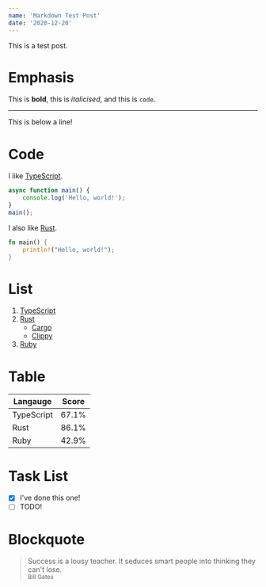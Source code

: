 ```yaml
---
name: 'Markdown Test Post'
date: '2020-12-20'
---
```


This is a test post.

# Emphasis

This is **bold**, this is _italicised_, and this is `code`.

---

This is below a line!

# Code

I like [TypeScript](https://www.typescriptlang.org/).

```ts
async function main() {
	console.log('Hello, world!');
}
main();
```

I also like [Rust](https://www.rust-lang.org/).

```rust
fn main() {
	println!("Hello, world!");
}
```

# List

1. [TypeScript](https://www.typescriptlang.org/)
2. [Rust](https://www.rust-lang.org/)
    - [Cargo](https://github.com/rust-lang/cargo)
    - [Clippy](https://github.com/rust-lang/rust-clippy)
3. [Ruby](https://www.ruby-lang.org/en/)

# Table

| Langauge   | Score |
| ---------- | ----- |
| TypeScript | 67.1% |
| Rust       | 86.1% |
| Ruby       | 42.9% |

# Task List

- [x] I've done this one!
- [ ] TODO!

# Blockquote

> Success is a lousy teacher. It seduces smart people into thinking they can't lose. <br>
> <small>Bill Gates</small>
